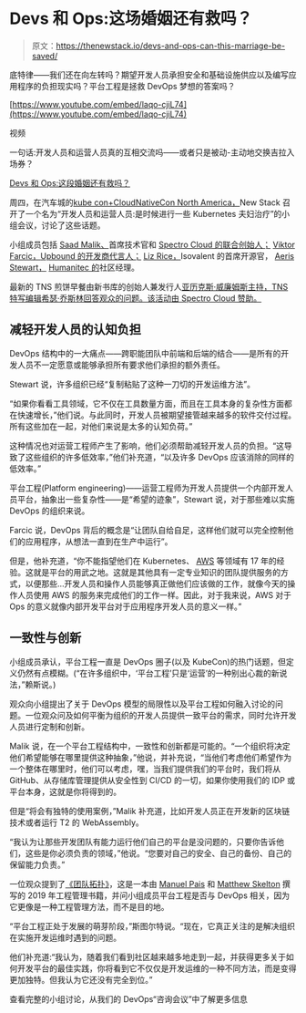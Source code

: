 # Devs 和 Ops:这场婚姻还有救吗？

> 原文：<https://thenewstack.io/devs-and-ops-can-this-marriage-be-saved/>

底特律——我们还在向左转吗？期望开发人员承担安全和基础设施供应以及编写应用程序的负担现实吗？平台工程是拯救 DevOps 梦想的答案吗？

[https://www.youtube.com/embed/laqo-cjiL74](https://www.youtube.com/embed/laqo-cjiL74)

视频

一句话:开发人员和运营人员真的互相交流吗——或者只是被动-主动地交换吉拉入场券？

[Devs 和 Ops:这段婚姻还有救吗？](https://thenewstack.simplecast.com/episodes/devs-and-ops-can-this-marriage-be-saved)

周四，在汽车城的[kube con+CloudNativeCon North America，](https://www.cncf.io/kubecon-cloudnativecon-events/?utm_content=inline-mention)New Stack 召开了一个名为“开发人员和运营人员:是时候进行一些 Kubernetes 夫妇治疗”的小组会议，讨论了这些话题。

小组成员包括 [Saad Malik、](https://www.linkedin.com/in/saad-a-malik)首席技术官和 [Spectro Cloud 的联合创始人；](https://www.spectrocloud.com/?utm_content=inline-mention) [Viktor Farcic，](https://www.linkedin.com/in/viktorfarcic/)[Upbound 的开发商代言人；](https://www.upbound.io/?utm_campaign=2022_Q3_EVER_GBL_The-NewStack-GENERAL&utm_medium=The-New-Stack&utm_source=referral&utm_content=inline-mention) [Liz Rice，](https://www.linkedin.com/in/lizrice/)Isovalent 的首席开源官， [Aeris Stewart，](https://www.linkedin.com/in/aeris-stewart-%F0%9F%8C%88-083487187/) [Humanitec 的](https://humanitec.com/?utm_content=inline-mention)社区经理。

最新的 TNS 煎饼早餐由新书库的创始人兼发行人[亚历克斯·威廉姆斯主持，TNS 特写编辑](https://thenewstack.io/author/alex/)[希瑟·乔斯林回答观众的问题。该活动由 Spectro Cloud 赞助。](https://thenewstack.io/author/hjoslyn/)

## 减轻开发人员的认知负担

DevOps 结构中的一大痛点——跨职能团队中前端和后端的结合——是所有的开发人员不一定愿意或能够承担所有要求他们承担的额外责任。

Stewart 说，许多组织已经“复制粘贴了这种一刀切的开发运维方法”。

“如果你看看工具领域，它不仅在工具数量方面，而且在工具本身的复杂性方面都在快速增长，”他们说。与此同时，开发人员被期望接管越来越多的软件交付过程。所有这些加在一起，对他们来说是太多的认知负荷。”

这种情况也对运营工程师产生了影响，他们必须帮助减轻开发人员的负担。“这导致了这些组织的许多低效率，”他们补充道，“以及许多 DevOps 应该消除的同样的低效率。”

平台工程(Platform engineering)——运营工程师为开发人员提供一个内部开发人员平台，抽象出一些复杂性——是“希望的迹象”，Stewart 说，对于那些难以实施 DevOps 的组织来说。

Farcic 说，DevOps 背后的概念是“让团队自给自足，这样他们就可以完全控制他们的应用程序，从想法一直到在生产中运行”。

但是，他补充道，“你不能指望他们在 Kubernetes、 [AWS](https://aws.amazon.com/?utm_content=inline-mention) 等领域有 17 年的经验。这就是平台的用武之地。这就是其他具有一定专业知识的团队提供服务的方式，以便那些…开发人员和操作人员能够真正做他们应该做的工作，就像今天的操作人员使用 AWS 的服务来完成他们的工作一样。因此，对于我来说，AWS 对于 Ops 的意义就像内部开发平台对于应用程序开发人员的意义一样。”

## 一致性与创新

小组成员承认，平台工程一直是 DevOps 圈子(以及 KubeCon)的热门话题，但定义仍然有点模糊。(“在许多组织中，‘平台工程’只是‘运营’的一种别出心裁的新说法，”赖斯说。)

观众向小组提出了关于 DevOps 模型的局限性以及平台工程如何融入讨论的问题。一位观众问及如何平衡为组织的开发人员提供一致平台的需求，同时允许开发人员进行定制和创新。

Malik 说，在一个平台工程结构中，一致性和创新都是可能的。“一个组织将决定他们希望能够在哪里提供这种抽象，”他说，并补充说，“当他们考虑他们希望作为一个整体在哪里时，他们可以考虑，嘿，当我们提供我们的平台时，我们将从 GitHub、从存储库管理提供从安全性到 CI/CD 的一切，如果你使用我们的 IDP 或平台本身，这就是你将得到的。

但是“将会有独特的使用案例，”Malik 补充道，比如开发人员正在开发新的区块链技术或者运行 T2 的 WebAssembly。

“我认为让那些开发团队有能力运行他们自己的平台是没问题的，只要你告诉他们，这些是你必须负责的领域，”他说。“您要对自己的安全、自己的备份、自己的保留能力负责。”

一位观众提到了[《团队拓扑》](https://teamtopologies.com/book)，这是一本由 [Manuel Pais](https://www.linkedin.com/in/manuelpais) 和 [Matthew Skelton](https://www.linkedin.com/in/matthewskelton) 撰写的 2019 年工程管理书籍，并问小组成员平台工程是否与 DevOps 相关，因为它更像是一种工程管理方法，而不是目的地。

“平台工程正处于发展的萌芽阶段，”斯图尔特说。“现在，它真正关注的是解决组织在实施开发运维时遇到的问题。

他们补充道:“我认为，随着我们看到社区越来越多地走到一起，并获得更多关于如何开发平台的最佳实践，你将看到它不仅仅是开发运维的一种不同方法，而是变得更加独特。但我认为它还没有完全到位。”

查看完整的小组讨论，从我们的 DevOps“咨询会议”中了解更多信息

<svg xmlns:xlink="http://www.w3.org/1999/xlink" viewBox="0 0 68 31" version="1.1"><title>Group</title> <desc>Created with Sketch.</desc></svg>
